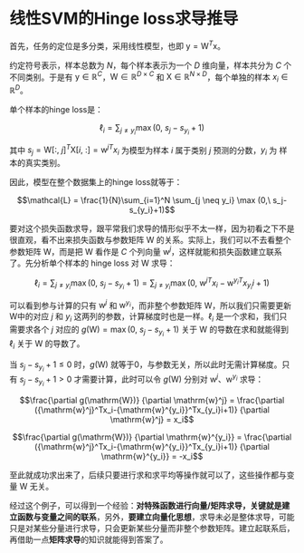# 线性SVM的Hinge loss求导推导

首先，任务的定位是多分类，采用线性模型，也即 $\mathrm{y} = \mathrm{W}^T\mathrm{x}$。

约定符号表示，样本总数为 $N$，每个样本表示为一个 $D$ 维向量，样本共分为 $C$ 个不同类别。于是有 $\mathrm{y} \in \mathbb{R}^{C}$，$\mathrm{W} \in \mathbb{R}^{D \times C}$ 和 $\mathrm{X} \in \mathbb{R}^{N \times D}$，每个单独的样本 $x_i \in \mathbb{R}^{D}$。

单个样本的hinge loss是：

$$\ell_i = \sum_{j \neq y_i} \max (0,\ s_j-s_{y_i}+1)$$

其中 $s_j =\mathrm{W}[:,\  j]^T\mathrm{X}[i,\ :] = {\mathrm{w}^j}^Tx_i$ 为模型为样本 $i$ 属于类别 $j$ 预测的分数，$y_i$ 为 样本的真实类别。

因此，模型在整个数据集上的hinge loss就等于：

$$\mathcal{L} = \frac{1}{N}\sum_{i=1}^N \sum_{j \neq y_i} \max (0,\ s_j-s_{y_i}+1)$$

要对这个损失函数求导，跟平常我们求导的情形似乎不太一样，因为初看之下不是很直观，看不出来损失函数与参数矩阵 $\mathrm{W}$ 的关系。实际上，我们可以不去看整个参数矩阵 $\mathrm{W}$，而是把 $\mathrm{W}$ 看作是 $C$ 个列向量 $\mathrm{w}^j$，这样就能和损失函数建立联系了。先分析单个样本的 hinge loss 对 $\mathrm{W}$ 求导：

$$\ell_i = \sum_{j \neq y_i} \max (0,\ s_j-s_{y_i}+1) = \sum_{j \neq y_i} \max (0,\ {\mathrm{w}^j}^Tx_i-{\mathrm{w}^{y_i}}^Tx_{y_i}i+1)$$

可以看到参与计算的只有 $\mathrm{w}^j$ 和 $\mathrm{w}^{y_i}$，而非整个参数矩阵 $\mathrm{W}$，所以我们只需要更新  $\mathrm{W}$中的对应 $j$ 和 $y_i$ 这两列的参数，计算梯度时也是一样。$\ell_i$ 是一个求和，我们只需要求各个 $j$ 对应的 $g(\mathrm{W}) = \max (0,\ s_j-s_{y_i}+1)$ 关于 $\mathrm{W}$ 的导数在求和就能得到 $\ell_i$ 关于 $\mathrm{W}$ 的导数了。

当 $s_j-s_{y_i}+1 \le 0$ 时，$g(\mathrm{W})$ 就等于0，与参数无关，所以此时无需计算梯度。只有 $s_j-s_{y_i}+1 \gt 0$ 才需要计算，此时可以令 $g(\mathrm{W})$ 分别对 $\mathrm{w}^j$、$\mathrm{w}^{y_i}$ 求导：

$$\frac{\partial g(\mathrm{W})} {\partial \mathrm{w}^j} = \frac{\partial ({\mathrm{w}^j}^Tx_i-{\mathrm{w}^{y_i}}^Tx_{y_i}i+1)} {\partial \mathrm{w}^j} = x_i$$

$$\frac{\partial g(\mathrm{W})} {\partial \mathrm{w}^{y_i}} = \frac{\partial ({\mathrm{w}^j}^Tx_i-{\mathrm{w}^{y_i}}^Tx_{y_i}i+1)} {\partial \mathrm{w}^{y_i}} = -x_i$$

至此就成功求出来了，后续只要进行求和求平均等操作就可以了，这些操作都与变量 $\mathrm{W}$ 无关。

经过这个例子，可以得到一个经验：**对特殊函数进行向量/矩阵求导，关键就是建立函数与变量之间的联系**，另外，**要建立向量化思想**，求导未必是整体求导，可能只是对某些分量进行求导，只会更新某些分量而非整个参数矩阵。建立起联系后，再借助一点**矩阵求导**的知识就能得到答案了。
